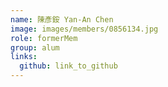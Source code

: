```yaml
---
name: 陳彥銨 Yan-An Chen 
image: images/members/0856134.jpg 
role: formerMem
group: alum
links:
  github: link_to_github 
---
```


